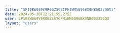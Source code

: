 ```yaml
---
title: "SP108W069Y9R0GZS67CPH1WM5G96BX0NB60335GQ3"
date: 2024-05-30T12:21:55.275Z
user: SP108W069Y9R0GZS67CPH1WM5G96BX0NB60335GQ3
layout: "users"
---
```

    